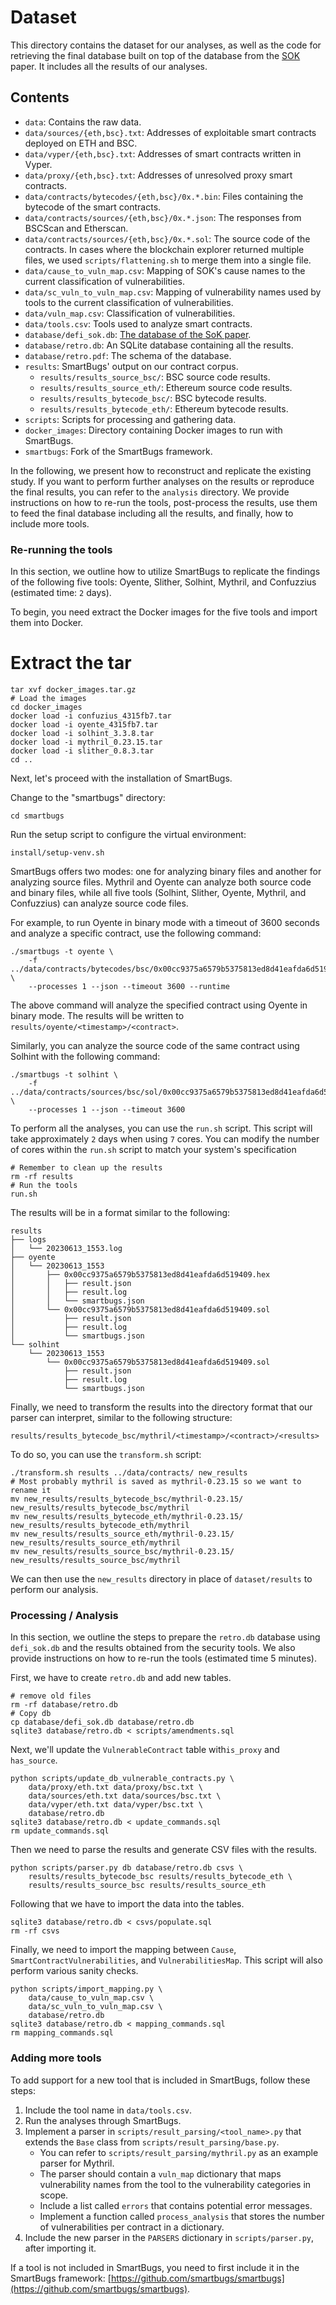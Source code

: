 # Dataset

This directory contains the dataset for our analyses, as well as the code for 
retrieving the final database built on top of the database from the 
[SOK](https://eprint.iacr.org/2022/1773) paper. It includes all the results of our analyses.

## Contents

- `data`: Contains the raw data.
- `data/sources/{eth,bsc}.txt`: Addresses of exploitable smart contracts deployed on ETH and BSC.
- `data/vyper/{eth,bsc}.txt`: Addresses of smart contracts written in Vyper.
- `data/proxy/{eth,bsc}.txt`: Addresses of unresolved proxy smart contracts.
- `data/contracts/bytecodes/{eth,bsc}/0x.*.bin`: Files containing the bytecode of the smart contracts.
- `data/contracts/sources/{eth,bsc}/0x.*.json`: The responses from BSCScan and Etherscan.
- `data/contracts/sources/{eth,bsc}/0x.*.sol`: The source code of the contracts. In cases where the blockchain explorer returned multiple files, we used `scripts/flattening.sh` to merge them into a single file.
- `data/cause_to_vuln_map.csv`: Mapping of SOK's cause names to the current classification of vulnerabilities.
- `data/sc_vuln_to_vuln_map.csv`: Mapping of vulnerability names used by tools to the current classification of vulnerabilities.
- `data/vuln_map.csv`: Classification of vulnerabilities.
- `data/tools.csv`: Tools used to analyze smart contracts.
- `database/defi_sok.db`: [The database of the SoK paper](https://arxiv.org/pdf/2208.13035.pdf).
- `database/retro.db`: An SQLite database containing all the results.
- `database/retro.pdf`: The schema of the database.
- `results`: SmartBugs' output on our contract corpus.
  - `results/results_source_bsc/`: BSC source code results. 
  - `results/results_source_eth/`: Ethereum source code results. 
  - `results/results_bytecode_bsc/`: BSC bytecode results. 
  - `results/results_bytecode_eth/`: Ethereum bytecode results. 
- `scripts`: Scripts for processing and gathering data.
- `docker_images`: Directory containing Docker images to run with SmartBugs.
- `smartbugs`: Fork of the SmartBugs framework.

In the following, we present how to reconstruct and replicate the existing study. If you want to perform further analyses on the results or reproduce the final results, you can refer to the `analysis` directory. We provide instructions on how to re-run the tools, post-process the results, use them to feed the final database including all the results, and finally, how to include more tools.

### Re-running the tools

In this section, we outline how to utilize SmartBugs to replicate the findings of the following five tools: Oyente, Slither, Solhint, Mythril, and Confuzzius (estimated time: `2` days).

To begin, you need extract the Docker images for the five tools and import them into Docker.

# Extract the tar

```
tar xvf docker_images.tar.gz
# Load the images
cd docker_images
docker load -i confuzius_4315fb7.tar
docker load -i oyente_4315fb7.tar
docker load -i solhint_3.3.8.tar
docker load -i mythril_0.23.15.tar
docker load -i slither_0.8.3.tar
cd ..
```
Next, let's proceed with the installation of SmartBugs.

Change to the "smartbugs" directory:

```
cd smartbugs
```

Run the setup script to configure the virtual environment:

```
install/setup-venv.sh
```

SmartBugs offers two modes: one for analyzing binary files and another for analyzing source files. Mythril and Oyente can analyze both source code and binary files, while all five tools (Solhint, Slither, Oyente, Mythril, and Confuzzius) can analyze source code files.

For example, to run Oyente in binary mode with a timeout of 3600 seconds and analyze a specific contract, use the following command:

```
./smartbugs -t oyente \
    -f ../data/contracts/bytecodes/bsc/0x00cc9375a6579b5375813ed8d41eafda6d519409.hex \ 
    --processes 1 --json --timeout 3600 --runtime
```

The above command will analyze the specified contract using Oyente in binary mode. The results will be written to `results/oyente/<timestamp>/<contract>`.

Similarly, you can analyze the source code of the same contract using Solhint with the following command:

```
./smartbugs -t solhint \
    -f ../data/contracts/sources/bsc/sol/0x00cc9375a6579b5375813ed8d41eafda6d519409.sol \
    --processes 1 --json --timeout 3600
```

To perform all the analyses, you can use the `run.sh` script. This script will take approximately `2` days when using `7` cores. You can modify the number of cores within the `run.sh` script to match your system's specification

```
# Remember to clean up the results
rm -rf results
# Run the tools
run.sh
```

The results will be in a format similar to the following:

```
results
├── logs
│   └── 20230613_1553.log
├── oyente
│   └── 20230613_1553
│       ├── 0x00cc9375a6579b5375813ed8d41eafda6d519409.hex
│       │   ├── result.json
│       │   ├── result.log
│       │   └── smartbugs.json
│       └── 0x00cc9375a6579b5375813ed8d41eafda6d519409.sol
│           ├── result.json
│           ├── result.log
│           └── smartbugs.json
└── solhint
    └── 20230613_1553
        └── 0x00cc9375a6579b5375813ed8d41eafda6d519409.sol
            ├── result.json
            ├── result.log
            └── smartbugs.json
```

Finally, we need to transform the results into the directory format that our parser can interpret, similar to the following structure:

```
results/results_bytecode_bsc/mythril/<timestamp>/<contract>/<results>
```

To do so, you can use the `transform.sh` script:

```
./transform.sh results ../data/contracts/ new_results
# Most probably mythril is saved as mythril-0.23.15 so we want to rename it
mv new_results/results_bytecode_bsc/mythril-0.23.15/ new_results/results_bytecode_bsc/mythril
mv new_results/results_bytecode_eth/mythril-0.23.15/ new_results/results_bytecode_eth/mythril
mv new_results/results_source_eth/mythril-0.23.15/ new_results/results_source_eth/mythril
mv new_results/results_source_bsc/mythril-0.23.15/ new_results/results_source_bsc/mythril
```

We can then use the `new_results` directory in place of `dataset/results` to perform our analysis.


### Processing / Analysis

In this section, we outline the steps to prepare the `retro.db` database using `defi_sok.db` and the results obtained from the security tools. We also provide instructions on how to re-run the tools (estimated time 5 minutes). 

First, we have to create `retro.db` and add new tables.

```
# remove old files
rm -rf database/retro.db 
# Copy db
cp database/defi_sok.db database/retro.db
sqlite3 database/retro.db < scripts/amendments.sql
```

Next, we'll update the `VulnerableContract` table with`is_proxy` and `has_source`.

```
python scripts/update_db_vulnerable_contracts.py \
    data/proxy/eth.txt data/proxy/bsc.txt \
    data/sources/eth.txt data/sources/bsc.txt \
    data/vyper/eth.txt data/vyper/bsc.txt \
    database/retro.db
sqlite3 database/retro.db < update_commands.sql
rm update_commands.sql
```

Then we need to parse the results and generate CSV files with the results.

```
python scripts/parser.py db database/retro.db csvs \
    results/results_bytecode_bsc results/results_bytecode_eth \
    results/results_source_bsc results/results_source_eth
```

Following that we have to import the data into the tables.

```
sqlite3 database/retro.db < csvs/populate.sql
rm -rf csvs
```

Finally, we need to import the mapping between `Cause`, 
`SmartContractVulnerabilities`, and `VulnerabilitiesMap`.
This script will also perform various sanity checks.

```
python scripts/import_mapping.py \
    data/cause_to_vuln_map.csv \
    data/sc_vuln_to_vuln_map.csv \
    database/retro.db
sqlite3 database/retro.db < mapping_commands.sql
rm mapping_commands.sql
```

### Adding more tools

To add support for a new tool that is included in SmartBugs, follow these steps:

1. Include the tool name in `data/tools.csv`.
2. Run the analyses through SmartBugs.
3. Implement a parser in `scripts/result_parsing/<tool_name>.py` that extends the `Base` class from `scripts/result_parsing/base.py`.
   - You can refer to `scripts/result_parsing/mythril.py` as an example parser for Mythril.
   - The parser should contain a `vuln_map` dictionary that maps vulnerability names from the tool to the vulnerability categories in scope.
   - Include a list called `errors` that contains potential error messages.
   - Implement a function called `process_analysis` that stores the number of vulnerabilities per contract in a dictionary.
4. Include the new parser in the `PARSERS` dictionary in `scripts/parser.py`, after importing it.

If a tool is not included in SmartBugs, you need to first include it in the SmartBugs framework: [https://github.com/smartbugs/smartbugs](https://github.com/smartbugs/smartbugs).
